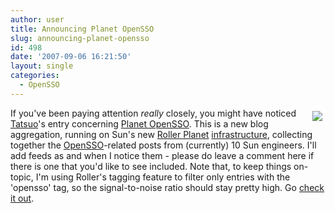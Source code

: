 ```yaml
---
author: user
title: Announcing Planet OpenSSO
slug: announcing-planet-opensso
id: 498
date: '2007-09-06 16:21:50'
layout: single
categories:
  - OpenSSO
---
```


<span style="margin: 5px; float: right;">[![](http://blog.superpat.com/wp-content/uploads/2009/09/PlanetOpenSSO.png)](http://planets.sun.com/OpenSSO/group/blogs/)</span>

If you've been paying attention _really_ closely, you might have noticed [Tatsuo](http://blogs.sun.com/tkudo/)'s entry concerning [Planet OpenSSO](http://planets.sun.com/OpenSSO/group/blogs/). This is a new blog aggregation, running on Sun's new [Roller Planet](http://rollerweblogger.org/roller/entry/planet_in_a_mind_map) [infrastructure](http://rollerweblogger.org/roller/entry/planet_sun_com), collecting together the [OpenSSO](https://opensso.dev.java.net/)-related posts from (currently) 10 Sun engineers. I'll add feeds as and when I notice them - please do leave a comment here if there is one that you'd like to see included. Note that, to keep things on-topic, I'm using Roller's tagging feature to filter only entries with the 'opensso' tag, so the signal-to-noise ratio should stay pretty high. Go [check it out](http://planets.sun.com/OpenSSO/group/blogs/).